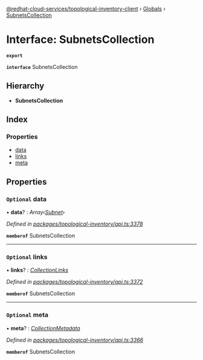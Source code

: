 [@redhat-cloud-services/topological-inventory-client](../README.md) › [Globals](../globals.md) › [SubnetsCollection](subnetscollection.md)

# Interface: SubnetsCollection

**`export`** 

**`interface`** SubnetsCollection

## Hierarchy

* **SubnetsCollection**

## Index

### Properties

* [data](subnetscollection.md#optional-data)
* [links](subnetscollection.md#optional-links)
* [meta](subnetscollection.md#optional-meta)

## Properties

### `Optional` data

• **data**? : *Array‹[Subnet](subnet.md)›*

*Defined in [packages/topological-inventory/api.ts:3378](https://github.com/fhlavac/javascript-clients/blob/master/packages/topological-inventory/api.ts#L3378)*

**`memberof`** SubnetsCollection

___

### `Optional` links

• **links**? : *[CollectionLinks](collectionlinks.md)*

*Defined in [packages/topological-inventory/api.ts:3372](https://github.com/fhlavac/javascript-clients/blob/master/packages/topological-inventory/api.ts#L3372)*

**`memberof`** SubnetsCollection

___

### `Optional` meta

• **meta**? : *[CollectionMetadata](collectionmetadata.md)*

*Defined in [packages/topological-inventory/api.ts:3366](https://github.com/fhlavac/javascript-clients/blob/master/packages/topological-inventory/api.ts#L3366)*

**`memberof`** SubnetsCollection
